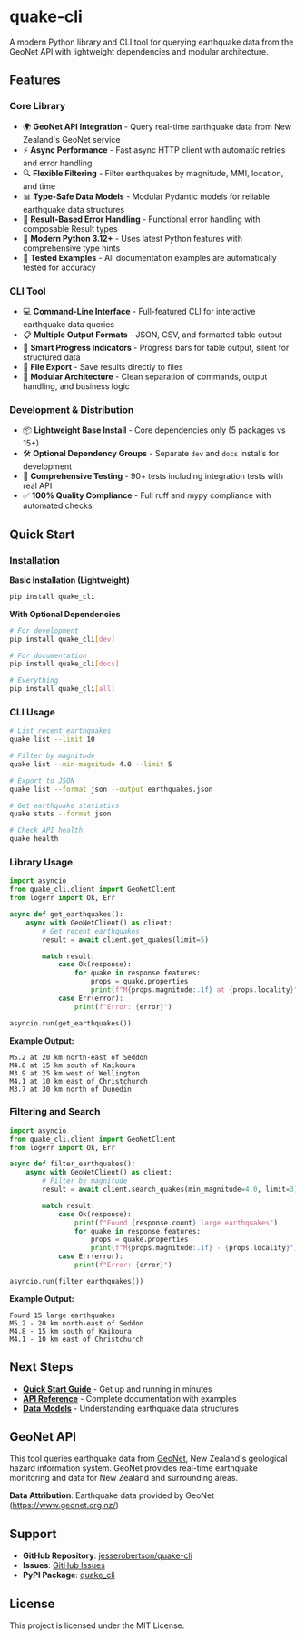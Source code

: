 # quake-cli

A modern Python library and CLI tool for querying earthquake data from the GeoNet API with lightweight dependencies and modular architecture.

## Features

### Core Library
- 🌍 **GeoNet API Integration** - Query real-time earthquake data from New Zealand's GeoNet service
- ⚡ **Async Performance** - Fast async HTTP client with automatic retries and error handling
- 🔍 **Flexible Filtering** - Filter earthquakes by magnitude, MMI, location, and time
- 📊 **Type-Safe Data Models** - Modular Pydantic models for reliable earthquake data structures
- 🔄 **Result-Based Error Handling** - Functional error handling with composable Result types
- 🚀 **Modern Python 3.12+** - Uses latest Python features with comprehensive type hints
- 📖 **Tested Examples** - All documentation examples are automatically tested for accuracy

### CLI Tool
- 💻 **Command-Line Interface** - Full-featured CLI for interactive earthquake data queries
- 📋 **Multiple Output Formats** - JSON, CSV, and formatted table output
- 🎯 **Smart Progress Indicators** - Progress bars for table output, silent for structured data
- 📂 **File Export** - Save results directly to files
- 🔧 **Modular Architecture** - Clean separation of commands, output handling, and business logic

### Development & Distribution
- 📦 **Lightweight Base Install** - Core dependencies only (5 packages vs 15+)
- 🛠️ **Optional Dependency Groups** - Separate `dev` and `docs` installs for development
- 🧪 **Comprehensive Testing** - 90+ tests including integration tests with real API
- ✅ **100% Quality Compliance** - Full ruff and mypy compliance with automated checks

## Quick Start

### Installation

**Basic Installation (Lightweight)**
```bash
pip install quake_cli
```

**With Optional Dependencies**
```bash
# For development
pip install quake_cli[dev]

# For documentation
pip install quake_cli[docs]

# Everything
pip install quake_cli[all]
```

### CLI Usage

```bash
# List recent earthquakes
quake list --limit 10

# Filter by magnitude
quake list --min-magnitude 4.0 --limit 5

# Export to JSON
quake list --format json --output earthquakes.json

# Get earthquake statistics
quake stats --format json

# Check API health
quake health
```

### Library Usage

```python
import asyncio
from quake_cli.client import GeoNetClient
from logerr import Ok, Err

async def get_earthquakes():
    async with GeoNetClient() as client:
        # Get recent earthquakes
        result = await client.get_quakes(limit=5)

        match result:
            case Ok(response):
                for quake in response.features:
                    props = quake.properties
                    print(f"M{props.magnitude:.1f} at {props.locality}")
            case Err(error):
                print(f"Error: {error}")

asyncio.run(get_earthquakes())
```

**Example Output:**
```
M5.2 at 20 km north-east of Seddon
M4.8 at 15 km south of Kaikoura
M3.9 at 25 km west of Wellington
M4.1 at 10 km east of Christchurch
M3.7 at 30 km north of Dunedin
```

### Filtering and Search

```python
import asyncio
from quake_cli.client import GeoNetClient
from logerr import Ok, Err

async def filter_earthquakes():
    async with GeoNetClient() as client:
        # Filter by magnitude
        result = await client.search_quakes(min_magnitude=4.0, limit=3)

        match result:
            case Ok(response):
                print(f"Found {response.count} large earthquakes")
                for quake in response.features:
                    props = quake.properties
                    print(f"M{props.magnitude:.1f} - {props.locality}")
            case Err(error):
                print(f"Error: {error}")

asyncio.run(filter_earthquakes())
```

**Example Output:**
```
Found 15 large earthquakes
M5.2 - 20 km north-east of Seddon
M4.8 - 15 km south of Kaikoura
M4.1 - 10 km east of Christchurch
```

## Next Steps

- **[Quick Start Guide](quickstart.md)** - Get up and running in minutes
- **[API Reference](api/index.md)** - Complete documentation with examples
- **[Data Models](api/models.md)** - Understanding earthquake data structures

## GeoNet API

This tool queries earthquake data from [GeoNet](https://www.geonet.org.nz/), New Zealand's geological hazard information system. GeoNet provides real-time earthquake monitoring and data for New Zealand and surrounding areas.

**Data Attribution**: Earthquake data provided by GeoNet (https://www.geonet.org.nz/)

## Support

- **GitHub Repository**: [jesserobertson/quake-cli](https://github.com/jesserobertson/quake-cli)
- **Issues**: [GitHub Issues](https://github.com/jesserobertson/quake-cli/issues)
- **PyPI Package**: [quake_cli](https://pypi.org/project/quake_cli)

## License

This project is licensed under the MIT License.